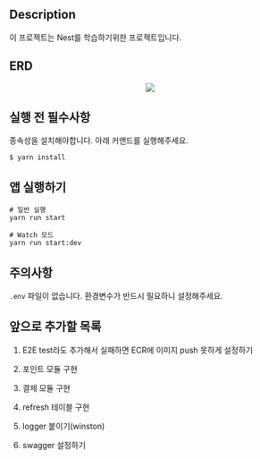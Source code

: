 ## Description

이 프로젝트는 Nest를 학습하기위한 프로젝트입니다.

## ERD

<p align="center">
  <img src="https://github.com/XPECTER/dev/assets/8602869/52d5822c-08a4-4b04-a749-c4dad7a635fa">
</p>

## 실행 전 필수사항

종속성을 설치해야합니다. 아래 커맨드를 실행해주세요.

```
$ yarn install
```

## 앱 실행하기

```
# 일반 실행
yarn run start

# Watch 모드
yarn run start:dev
```

## 주의사항

`.env` 파일이 없습니다. 환경변수가 반드시 필요하니 설정해주세요.

## 앞으로 추가할 목록

1. E2E test라도 추가해서 실패하면 ECR에 이미지 push 못하게 설정하기

2. 포인트 모듈 구현

3. 결제 모듈 구현

4. refresh 테이블 구현

5. logger 붙이기(winston)

6. swagger 설정하기
